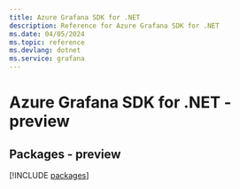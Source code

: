 ```yaml
---
title: Azure Grafana SDK for .NET
description: Reference for Azure Grafana SDK for .NET
ms.date: 04/05/2024
ms.topic: reference
ms.devlang: dotnet
ms.service: grafana
---
```

# Azure Grafana SDK for .NET - preview
## Packages - preview
[!INCLUDE [packages](grafana-index.md)]